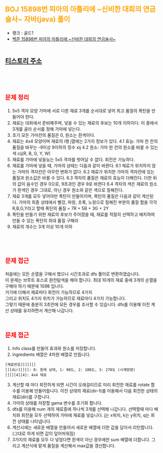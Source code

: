 # <span style="color:orange; font-size:17pt; font-weight:bold">BOJ 15898번 피아의 아틀리에 ~신비한 대회의 연금술사~ 자바(java)  풀이</span>
- 랭크 : 골드1
- [백준 15898번 피아의 아틀리에 ~신비한 대회의 연금술사~ ](https://www.acmicpc.net/problem/15898)
<br><br>

## [티스토리 주소](https://hoho325.tistory.com/)
<br><br>

# <span style="color: red; font-size:15pt">문제 정리</span>
1. 5x5 격자 모양 가마에 서로 다른 재료 3개를 순서대로 넣어 최고 품질의 폭탄을 만들어야 한다.
2. 재료는 대회에서 준비해주며, 넣을 수 있는 재료의 후보는 10개 이하이다. 이 중에서 3개를 골라 순서를 정해 가마에 넣는다.
3. 초기 모든 가마칸의 품질은 0, 원소는 흰색이다.
4. 재료는 4x4 모양이며 재료의 i행 j열에는 2가지 정보가 있다.
    4.1 효능: 가마 한 칸의 품질을 바꾸는 -9이상 9이하의 정수 xij
    4.2 원소: 가마 한 칸의 원소를 바꿀 수 있는 색 cij(R, B, G, Y, W)
5. 재료를 가마에 넣을능는 5x5 격자를 벗어날 수 없다. 회전은 가능하다.
6. 재료를 가마에 넣을 때, 가마의 상태는 다음과 같이 바뀐다.
    6.1 재료가 위치하지 않는 가마의 격자칸은 아무런 변화가 없다.
    6.2 재료가 위치한 가마의 격자칸에 있는 품질과 원소값은 바뀔 수 있다.
    6.3 격자의 품질은 재료의 효능이 더해진다. 더한 뒤의 값이 음수인 경우 0으로, 9초과인 경우 9로 바뀐다
    6.4 격자의 색은 재료의 원소가 흰색인 경우 그대로, 아닌 경우 원소와 같은 색으로 칠해진다.
7. 재료 3개를 모두 넣어야만 폭탄이 만들어지며, 폭탄의 품질은 다음과 같이 계산된다. 가마의 최종 상태에서 빨강, 파랑, 초록, 노랑으로 칠해진 부분의 품질 합을 각각 R,B,G,Y라고 할때
    폭탄의 품질 = 7R + 5B + 3G + 2Y
8. 폭탄을 만들기 위한 재료의 후보가 주어졌을 때, 재료를 적절히 선택하고 배치하여 만들 수 있는 폭탄의 최대 품질 구해라
9. 재료의 개수는 3개 이상 10개 이하

<br><br>

# <span style="color: red; font-size:15pt">문제 접근</span>
처음에는 모든 순열을 구해서 했으나 시간초과로 dfs 풀이로 변환하였습니다.  
이 문제는 브루트 포스로 완전탐색을 해야 합니다.
최대 10개의 재료 중에 3개의 순열을 구해야 하기 때문에 10*9*8 입니다.   
거기에 더해서 재료마다 회전이 가능하므로 4가지  
그리고 위치도 4가지 위치가 가능하므로 재료마다 4가지 가능합니다.  
그렇기 때문에 충분히 3초안에 모든 경우를 조사할 수 있습니다. 
dfs를 이용해 이전 계산 상태를 유지하면서 계산해 나갑니다. 
<br><br>

# <span style="color: red; font-size:15pt">문제 접근</span>
1. Info class를 만들어 효과와 원소를 저장합니다.
2. ingredients 배열은 4차원 배열로 만듭니다. 
```
[재료번호][][][]
[][dir][][]: 0: 원래 상태, 1: 90도, 2: 180도, 3: 270도 (시계방향)
[][][4][4]: 4x4 재료
```
3. 계산할 때 마다 회전하게 되면 시간이 오래걸리므로 미리 회전한 재료를 rotate 함수를 이용해 만들어둡니다.
이전 상태의 재료(dir-1)를 이용해서 다음 회전한 상태의 재료(dir)를 구합니다.
4. 가마의 상태를 저장할 gama 변수를 초기화 합니다.
5. dfs를 이용해 num 개의 재료중에 하나씩 3개를 선택해 나갑니다.
    선택할때 마다 배치와 회전을 모두 선택하여 가마에 재료를 넣습니다. j는 x위치, k는 y위치, q는 회전 상태를 나타냅니다.
6. 계산시에는 새로운 배열을 만들어서 새로운 배열에 더한 값을 담아서 리턴합니다.(그대로 하게 되면 값이 덮어씌워짐)
7. 3가지의 재료를 모두 다 넣었다면 흰색이 아닌 경우에만 sum 배열에 더합니다. 그리고 계산식에 맡게 품질을 계산해서 max값을 갱신합니다.